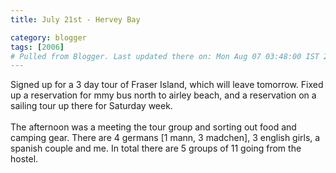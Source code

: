 ```yaml
---
title: July 21st - Hervey Bay

category: blogger
tags: [2006]
# Pulled from Blogger. Last updated there on: Mon Aug 07 03:48:00 IST 2006
---
```

Signed up for a 3 day tour of Fraser Island, which will leave tomorrow. Fixed up a reservation for mmy bus north to airley beach, and a reservation on a sailing tour up there for Saturday week.<br /><br />The afternoon was a meeting the tour group and sorting out food and camping gear. There are 4 germans [1 mann, 3 madchen], 3 english girls, a spanish couple and me. In total there are 5 groups of 11 going from the hostel.
